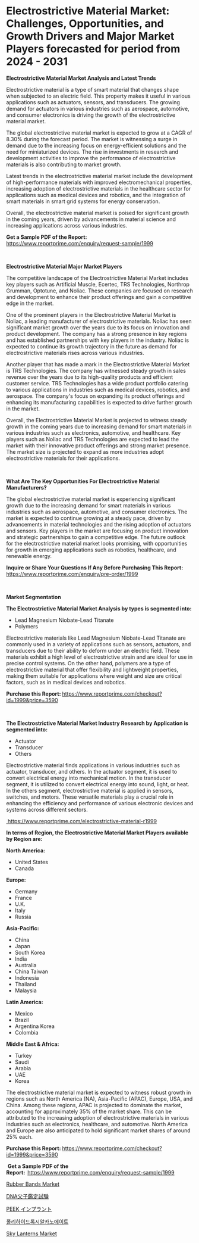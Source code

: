 <p><h1>Electrostrictive Material Market: Challenges, Opportunities, and Growth Drivers and Major Market Players forecasted for period from 2024 - 2031</h1></p><p><strong>Electrostrictive Material Market Analysis and Latest Trends</strong></p>
<p><p>Electrostrictive material is a type of smart material that changes shape when subjected to an electric field. This property makes it useful in various applications such as actuators, sensors, and transducers. The growing demand for actuators in various industries such as aerospace, automotive, and consumer electronics is driving the growth of the electrostrictive material market.</p><p>The global electrostrictive material market is expected to grow at a CAGR of 8.30% during the forecast period. The market is witnessing a surge in demand due to the increasing focus on energy-efficient solutions and the need for miniaturized devices. The rise in investments in research and development activities to improve the performance of electrostrictive materials is also contributing to market growth.</p><p>Latest trends in the electrostrictive material market include the development of high-performance materials with improved electromechanical properties, increasing adoption of electrostrictive materials in the healthcare sector for applications such as medical devices and robotics, and the integration of smart materials in smart grid systems for energy conservation.</p><p>Overall, the electrostrictive material market is poised for significant growth in the coming years, driven by advancements in material science and increasing applications across various industries.</p></p>
<p><strong>Get a Sample PDF of the Report:&nbsp;</strong> <a href="https://www.reportprime.com/enquiry/request-sample/1999">https://www.reportprime.com/enquiry/request-sample/1999</a></p>
<p>&nbsp;</p>
<p><strong>Electrostrictive Material Major Market Players</strong></p>
<p><p>The competitive landscape of the Electrostrictive Material Market includes key players such as Artificial Muscle, Ecertec, TRS Technologies, Northrop Grumman, Optotune, and Noliac. These companies are focused on research and development to enhance their product offerings and gain a competitive edge in the market.</p><p>One of the prominent players in the Electrostrictive Material Market is Noliac, a leading manufacturer of electrostrictive materials. Noliac has seen significant market growth over the years due to its focus on innovation and product development. The company has a strong presence in key regions and has established partnerships with key players in the industry. Noliac is expected to continue its growth trajectory in the future as demand for electrostrictive materials rises across various industries.</p><p>Another player that has made a mark in the Electrostrictive Material Market is TRS Technologies. The company has witnessed steady growth in sales revenue over the years due to its high-quality products and efficient customer service. TRS Technologies has a wide product portfolio catering to various applications in industries such as medical devices, robotics, and aerospace. The company's focus on expanding its product offerings and enhancing its manufacturing capabilities is expected to drive further growth in the market.</p><p>Overall, the Electrostrictive Material Market is projected to witness steady growth in the coming years due to increasing demand for smart materials in various industries such as electronics, automotive, and healthcare. Key players such as Noliac and TRS Technologies are expected to lead the market with their innovative product offerings and strong market presence. The market size is projected to expand as more industries adopt electrostrictive materials for their applications.</p></p>
<p>&nbsp;</p>
<p><strong>What Are The Key Opportunities For Electrostrictive Material Manufacturers?</strong></p>
<p><p>The global electrostrictive material market is experiencing significant growth due to the increasing demand for smart materials in various industries such as aerospace, automotive, and consumer electronics. The market is expected to continue growing at a steady pace, driven by advancements in material technologies and the rising adoption of actuators and sensors. Key players in the market are focusing on product innovation and strategic partnerships to gain a competitive edge. The future outlook for the electrostrictive material market looks promising, with opportunities for growth in emerging applications such as robotics, healthcare, and renewable energy.</p></p>
<p><strong>Inquire or Share Your Questions If Any Before Purchasing This Report:</strong> <a href="https://www.reportprime.com/enquiry/pre-order/1999">https://www.reportprime.com/enquiry/pre-order/1999</a></p>
<p>&nbsp;</p>
<p><strong>Market Segmentation</strong></p>
<p><strong>The Electrostrictive Material Market Analysis by types is segmented into:</strong></p>
<p><ul><li>Lead Magnesium Niobate-Lead Titanate</li><li>Polymers</li></ul></p>
<p><p>Electrostrictive materials like Lead Magnesium Niobate-Lead Titanate are commonly used in a variety of applications such as sensors, actuators, and transducers due to their ability to deform under an electric field. These materials exhibit a high level of electrostrictive strain and are ideal for use in precise control systems. On the other hand, polymers are a type of electrostrictive material that offer flexibility and lightweight properties, making them suitable for applications where weight and size are critical factors, such as in medical devices and robotics.</p></p>
<p><strong>Purchase this Report:&nbsp;</strong><a href="https://www.reportprime.com/checkout?id=1999&price=3590">https://www.reportprime.com/checkout?id=1999&price=3590</a></p>
<p>&nbsp;</p>
<p><strong>The Electrostrictive Material Market Industry Research by Application is segmented into:</strong></p>
<p><ul><li>Actuator</li><li>Transducer</li><li>Others</li></ul></p>
<p><p>Electrostrictive material finds applications in various industries such as actuator, transducer, and others. In the actuator segment, it is used to convert electrical energy into mechanical motion. In the transducer segment, it is utilized to convert electrical energy into sound, light, or heat. In the others segment, electrostrictive material is applied in sensors, switches, and motors. These versatile materials play a crucial role in enhancing the efficiency and performance of various electronic devices and systems across different sectors.</p></p>
<p><a href="https://www.reportprime.com/electrostrictive-material-r1999">&nbsp;https://www.reportprime.com/electrostrictive-material-r1999</a></p>
<p><strong>In terms of Region, the Electrostrictive Material Market Players available by Region are:</strong></p>
<p>
    <p> <strong> North America: </strong>
        <ul>
            <li>United States</li>
            <li>Canada</li>
        </ul>
        </p> 
    <p> <strong> Europe: </strong>
        <ul>
            <li>Germany</li>
            <li>France</li>
            <li>U.K.</li>
            <li>Italy</li>
            <li>Russia</li>
        </ul>
        </p> 
    <p> <strong> Asia-Pacific: </strong>
        <ul>
            <li>China</li>
            <li>Japan</li>
            <li>South Korea</li>
            <li>India</li>
            <li>Australia</li>
            <li>China Taiwan</li>
            <li>Indonesia</li>
            <li>Thailand</li>
            <li>Malaysia</li>
        </ul>
        </p> 
    <p> <strong> Latin America: </strong>
        <ul>
            <li>Mexico</li>
            <li>Brazil</li>
            <li>Argentina Korea</li>
            <li>Colombia</li>
        </ul>
        </p> 
    <p> <strong> Middle East & Africa: </strong>
        <ul>
            <li>Turkey</li>
            <li>Saudi</li>
            <li>Arabia</li>
            <li>UAE</li>
            <li>Korea</li>
        </ul>
    </p>
    </p>
<p><p>The electrostrictive material market is expected to witness robust growth in regions such as North America (NA), Asia-Pacific (APAC), Europe, USA, and China. Among these regions, APAC is projected to dominate the market, accounting for approximately 35% of the market share. This can be attributed to the increasing adoption of electrostrictive materials in various industries such as electronics, healthcare, and automotive. North America and Europe are also anticipated to hold significant market shares of around 25% each.</p></p>
<p><strong>Purchase this Report: </strong><a href="https://www.reportprime.com/checkout?id=1999&price=3590">https://www.reportprime.com/checkout?id=1999&price=3590</a></p>
<p>&nbsp;<strong>Get a Sample PDF of the Report:&nbsp;&nbsp;</strong><a href="https://www.reportprime.com/enquiry/request-sample/1999">https://www.reportprime.com/enquiry/request-sample/1999</a></p>
<p><strong></strong></p>
<p><p><a href="https://issuu.com/reportprime-2/docs/rubber-bands-market-size-2030.pptx">Rubber Bands Market</a></p><p><a href="https://github.com/vtbvgl20191192/Market-Research-Report-List-2/blob/main/983086371839.md">DNA父子鑑定試験</a></p><p><a href="https://github.com/laurenreichert/Market-Research-Report-List-1/blob/main/962196971840.md">PEEK インプラント</a></p><p><a href="https://github.com/joannescott9078/Market-Research-Report-List-1/blob/main/842147069011.md">폴리하이드록시알카노에이트</a></p><p><a href="https://issuu.com/reportprime-2/docs/sky-lanterns-market-size-2030.pptx">Sky Lanterns Market</a></p></p>